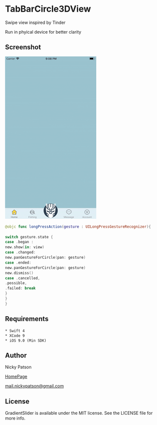 
# TabBarCircle3DView

Swipe view inspired by Tinder

Run in phyical device for better clarity

## Screenshot

![Alt text](/playback.gif?raw=true "Optional Title")

```swift
@objc func longPressAction(gesture : UILongPressGestureRecognizer){

switch gesture.state {
case .began :
new.show(in: view)
case .changed:
new.panGestureForCircle(pan: gesture)
case .ended:
new.panGestureForCircle(pan: gesture)
new.dismiss()
case .cancelled,
.possible,
.failed: break
}
}
}
```

## Requirements

```
* Swift 4
* XCode 9
* iOS 9.0 (Min SDK)
```

## Author

Nicky Patson

[HomePage](http://about.me/nickypatson)

<mail.nickypatson@gmail.com>


## License

GradientSlider is available under the MIT license. See the LICENSE file for more info.

